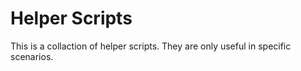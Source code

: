 # Helper Scripts

This is a collaction of helper scripts. They are only useful in specific scenarios.